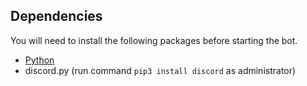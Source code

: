 ## Dependencies 

You will need to install the following packages before starting the bot. 

* [Python](https://www.python.org/downloads/)
* discord.py (run command `pip3 install discord` as administrator)
